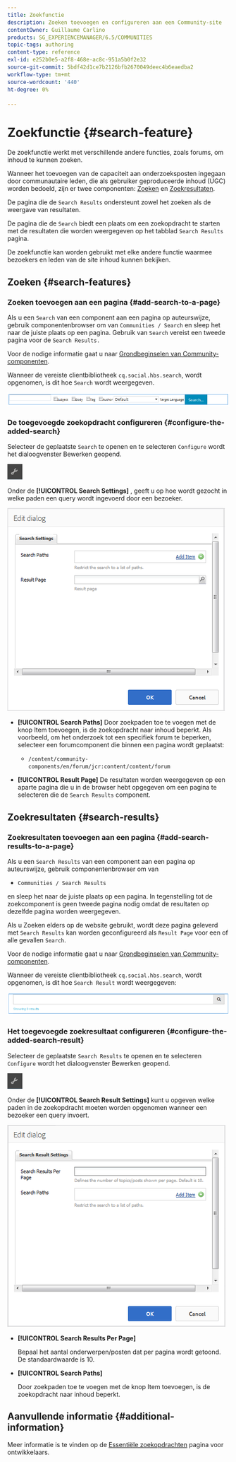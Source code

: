 ```yaml
---
title: Zoekfunctie
description: Zoeken toevoegen en configureren aan een Community-site
contentOwner: Guillaume Carlino
products: SG_EXPERIENCEMANAGER/6.5/COMMUNITIES
topic-tags: authoring
content-type: reference
exl-id: e252b0e5-a2f8-468e-ac8c-951a5b0f2e32
source-git-commit: 5bdf42d1ce7b2126bfb2670049deec4b6eaedba2
workflow-type: tm+mt
source-wordcount: '440'
ht-degree: 0%

---
```


# Zoekfunctie {#search-feature}

De zoekfunctie werkt met verschillende andere functies, zoals forums, om inhoud te kunnen zoeken.

Wanneer het toevoegen van de capaciteit aan onderzoeksposten ingegaan door communautaire leden, die als gebruiker geproduceerde inhoud (UGC) worden bedoeld, zijn er twee componenten: [Zoeken](#search) en [Zoekresultaten](#search-results).

De pagina die de `Search Results` ondersteunt zowel het zoeken als de weergave van resultaten.

De pagina die de `Search` biedt een plaats om een zoekopdracht te starten met de resultaten die worden weergegeven op het tabblad `Search Results` pagina.

De zoekfunctie kan worden gebruikt met elke andere functie waarmee bezoekers en leden van de site inhoud kunnen bekijken.

## Zoeken {#search-features}

### Zoeken toevoegen aan een pagina {#add-search-to-a-page}

Als u een `Search` van een component aan een pagina op auteurswijze, gebruik componentenbrowser om van `Communities / Search` en sleep het naar de juiste plaats op een pagina. Gebruik van `Search` vereist een tweede pagina voor de `Search Results.`

Voor de nodige informatie gaat u naar [Grondbeginselen van Community-componenten](basics.md).

Wanneer de vereiste clientbibliotheek `cq.social.hbs.search`, wordt opgenomen, is dit hoe `Search` wordt weergegeven.

![add-search](assets/add-search.png)

### De toegevoegde zoekopdracht configureren {#configure-the-added-search}

Selecteer de geplaatste `Search` te openen en te selecteren `Configure` wordt het dialoogvenster Bewerken geopend.

![samenkomen](assets/configure-new.png)

Onder de **[!UICONTROL Search Settings]** , geeft u op hoe wordt gezocht in welke paden een query wordt ingevoerd door een bezoeker.

![zoekinstellingen](assets/search-settings.png)

* **[!UICONTROL Search Paths]**
Door zoekpaden toe te voegen met de knop Item toevoegen, is de zoekopdracht naar inhoud beperkt. Als voorbeeld, om het onderzoek tot een specifiek forum te beperken, selecteer een forumcomponent die binnen een pagina wordt geplaatst:

   * `/content/community-components/en/forum/jcr:content/content/forum`

* **[!UICONTROL Result Page]**
De resultaten worden weergegeven op een aparte pagina die u in de browser hebt opgegeven om een pagina te selecteren die de `Search Results` component.

## Zoekresultaten {#search-results}

### Zoekresultaten toevoegen aan een pagina {#add-search-results-to-a-page}

Als u een `Search Results` van een component aan een pagina op auteurswijze, gebruik componentenbrowser om van

* `Communities / Search Results`

en sleep het naar de juiste plaats op een pagina. In tegenstelling tot de zoekcomponent is geen tweede pagina nodig omdat de resultaten op dezelfde pagina worden weergegeven.

Als u Zoeken elders op de website gebruikt, wordt deze pagina geleverd met `Search Results` kan worden geconfigureerd als `Result Page` voor een of alle gevallen `Search`.

Voor de nodige informatie gaat u naar [Grondbeginselen van Community-componenten](basics.md).

Wanneer de vereiste clientbibliotheek `cq.social.hbs.search`, wordt opgenomen, is dit hoe `Search Result` wordt weergegeven:

![zoekresultaat](assets/search-result1.png)

### Het toegevoegde zoekresultaat configureren {#configure-the-added-search-result}

Selecteer de geplaatste `Search Results` te openen en te selecteren `Configure` wordt het dialoogvenster Bewerken geopend.

![vormen](assets/configure-new.png)

Onder de **[!UICONTROL Search Result Settings]** kunt u opgeven welke paden in de zoekopdracht moeten worden opgenomen wanneer een bezoeker een query invoert.

![search-result-settings](assets/search-result-settings.png)

* **[!UICONTROL Search Results Per Page]**

  Bepaal het aantal onderwerpen/posten dat per pagina wordt getoond. De standaardwaarde is 10.

* **[!UICONTROL Search Paths]**

  Door zoekpaden toe te voegen met de knop Item toevoegen, is de zoekopdracht naar inhoud beperkt.

## Aanvullende informatie {#additional-information}

Meer informatie is te vinden op de [Essentiële zoekopdrachten](search-implementation.md) pagina voor ontwikkelaars.
